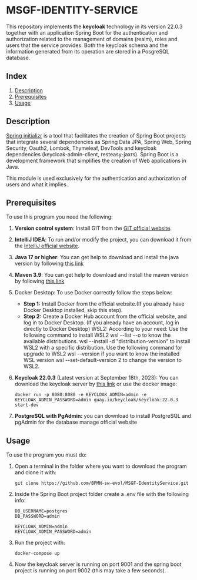 #  MSGF-IDENTITY-SERVICE

This repository implements the **keycloak** technology in its version 22.0.3 together with an application Spring Boot for the authentication and authorization related to the management of domains (realm), roles and users that the service provides. Both the keycloak schema and the information generated from its operation are stored in a PosgreSQL database.


## Index

1. [Description](#description)
2. [Prerequisites](#prerequisites)
3. [Usage](#usage)


## Description

[Spring initializr](https://start.spring.io/) is a tool that facilitates the creation of Spring Boot projects that integrate several dependencies as Spring Data JPA, Spring Web, Spring Security, Oauth2, Lombok, Thymeleaf, DevTools and keycloak dependencies (keycloak-admin-client, resteasy-jaxrs). Spring Boot is a development framework that simplifies the creation of Web applications in Java.

This module is used exclusively for the authentication and authorization of users and what it implies.


## Prerequisites

To use this program you need the following:

1. **Version control system**: Install GIT from the [GIT official website](https://git-scm.com/downloads).


2. **IntelliJ IDEA**: To run and/or modify the project, you can download it from the [IntelliJ official website](https://www.jetbrains.com/es-es/idea/download/?section=windows).

3. **Java 17 or higher**: You can get help to download and install the java version by following [this link](https://www.youtube.com/watch?v=oAin-q1oTDw&pp=ygUXY29tbyBjb25maWd1cmFyIGphdmEgMTc%3D)

4. **Maven 3.9**: You can get help to download and install the maven version by following [this link](https://www.youtube.com/watch?v=1QfiyR_PWxU&pp=ygUSaW5zdGFsYXIgbWF2ZW4gMy45)

5. Docker Desktop: To use Docker correctly follow the steps below:

   - **Step 1:** Install Docker from the official website.(If you already have Docker Desktop installed, skip this step).
   - **Step 2:** Create a Docker Hub account from the official website, and log in to Docker Desktop. (If you already have an account, log in directly to Docker Desktop) WSL2: According to your need:
   Use the following command to install WSL2 wsl --list --o to know the available distributions. wsl --install -d "distribution-version" to install WSL2 with a specific distribution. Use the following command for upgrade to WSL2 wsl --version if you want to know the installed WSL version wsl --set-default-version 2 to change the version to WSL2.
5. **Keycloak 22.0.3** (Latest version at September 18th, 2023): You can download the keycloak server by [this link](https://www.keycloak.org/downloads) or use the docker image:
   ```
   docker run -p 8080:8080 -e KEYCLOAK_ADMIN=admin -e KEYCLOAK_ADMIN_PASSWORD=admin quay.io/keycloak/keycloak:22.0.3 start-dev 
   ```
6. **PostgreSQL with PgAdmin:** you can download to install PostgreSQL and pgAdmin for the database manage official website

## Usage

To use the program you must do:

1. Open a terminal in the folder where you want to download the program and clone it with:

   ```
   git clone https://github.com/BPMN-sw-evol/MSGF-IdentityService.git
   ```

3. Inside the Spring Boot project folder create a .env file with the following info:

   ```
   DB_USERNAME=postgres
   DB_PASSWORD=admin
    
   KEYCLOAK_ADMIN=admin
   KEYCLOAK_ADMIN_PASSWORD=admin
   ```

4. Run the project with:
     ```
     docker-compose up
     ```
5. Now the keycloak server is running on port 9001 and the spring boot project is running on port 9002 (this may take a few seconds).
